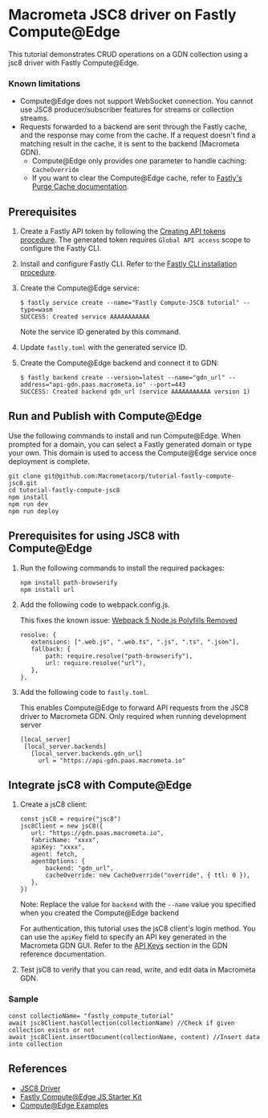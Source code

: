 # Macrometa JSC8 driver on Fastly Compute@Edge

This tutorial demonstrates CRUD operations on a GDN collection using a jsc8 driver with Fastly Compute@Edge.

### Known limitations

-   Compute@Edge does not support WebSocket connection. You cannot use JSC8 producer/subscriber features for streams or collection streams.
-   Requests forwarded to a backend are sent through the Fastly cache, and the response may come from the cache. If a request doesn't find a matching result in the cache, it is sent to the backend (Macrometa GDN). 
    -   Compute@Edge only provides one parameter to handle caching: `CacheOverride`
    -   If you want to clear the Compute@Edge cache, refer to [Fastly's Purge Cache documentation](https://docs.fastly.com/en/guides/purging-all-content).

## Prerequisites

1. Create a Fastly API token by following the [Creating API tokens procedure](https://docs.fastly.com/en/guides/using-api-tokens#creating-api-tokens). The generated token requires `Global API access` scope to configure the Fastly CLI.
2. Install and configure Fastly CLI. Refer to the [Fastly CLI installation procedure](https://developer.fastly.com/reference/cli/).
3. Create the Compute@Edge service:

    ```
    $ fastly service create --name="Fastly Compute-JSC8 tutorial" --type=wasm
    SUCCESS: Created service AAAAAAAAAAA
    ```

    Note the service ID generated by this command.

4. Update `fastly.toml` with the generated service ID.
5. Create the Compute@Edge backend and connect it to GDN:
    ```
    $ fastly backend create --version=latest --name="gdn_url" --address="api-gdn.paas.macrometa.io" --port=443
    SUCCESS: Created backend gdn_url (service AAAAAAAAAAA version 1)
    ```

## Run and Publish with Compute@Edge

Use the following commands to install and run Compute@Edge. When prompted for a domain, you can select a Fastly generated domain or type your own. This domain is used to access the Compute@Edge service once deployment is complete.

```
git clone git@github.com:Macrometacorp/tutorial-fastly-compute-jsc8.git
cd tutorial-fastly-compute-jsc8
npm install
npm run dev
npm run deploy
```

## Prerequisites for using JSC8 with Compute@Edge

1. Run the following commands to install the required packages:

    ```
    npm install path-browserify
    npm install url
    ```

2. Add the following code to webpack.config.js. 

    This fixes the known issue: [Webpack 5 Node.js Polyfills Removed](https://webpack.js.org/blog/2020-10-10-webpack-5-release/#automatic-nodejs-polyfills-removed)

    ```
    resolve: {
       extensions: [".web.js", ".web.ts", ".js", ".ts", ".json"],
       fallback: {
           path: require.resolve("path-browserify"),
           url: require.resolve("url"),
       },
    },
    ```

3. Add the following code to `fastly.toml`. 

    This enables Compute@Edge to forward API requests from the JSC8 driver to Macrometa GDN. Only required when running development server
    ```
    [local_server]
     [local_server.backends]
       [local_server.backends.gdn_url]
         url = "https://api-gdn.paas.macrometa.io"
    ```

## Integrate jsC8 with Compute@Edge

1. Create a jsC8 client:

    ```
    const jsC8 = require("jsc8")
    jsc8Client = new jsC8({
       url: "https://gdn.paas.macrometa.io",
       fabricName: "xxxx",
       apiKey: "xxxx",
       agent: fetch,
       agentOptions: {
           backend: "gdn_url",
           cacheOverride: new CacheOverride("override", { ttl: 0 }),
       },
    })
    ```

    Note: Replace the value for `backend` with the `--name` value you specified when you created the Compute@Edge backend

    For authentication, this tutorial uses the jsC8 client's login method. You can use the `apiKey` field to specify an API key generated in the Macrometa GDN GUI. Refer to the [API Keys](https://macrometa.com/docs/authentication/#api-keys) section in the GDN reference documentation.

2. Test jsC8 to verify that you can read, write, and edit data in Macrometa GDN.

### Sample

    const collectioName= "fastly_compute_tutorial"
    await jsc8Client.hasCollection(collectionName) //Check if given collection exists or not
    await jsc8Client.insertDocument(collectionName, content) //Insert data into collection


## References

-   [JSC8 Driver](https://www.npmjs.com/package/jsc8)
-   [Fastly Compute@Edge JS Starter Kit](https://github.com/fastly/compute-starter-kit-javascript-default)
-   [Compute@Edge Examples](https://developer.fastly.com/solutions/examples/javascript/)
